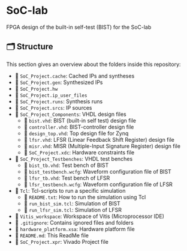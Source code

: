 # SoC-lab
FPGA design of the built-in self-test (BIST) for the SoC-lab


## 🗂️ Structure
This section gives an overview about the folders inside this repository:
- 📁 `SoC_Project.cache`: Cached IPs and syntheses
- 📁 `SoC_Project.gen`: Synthesized IPs
- 📁 `SoC_Project.hw`
- 📁 `SoC_Project.ip_user_files`
- 📁 `SoC_Project.runs`: Synthesis runs
- 📁 `SoC_Project.srcs`: IP sources
- 📁 `SoC_Project_Components`: VHDL design files
  - 📄 `bist.vhd`: BIST (built-in self test) design file
  - 📄 `controller.vhd`: BIST-controller design file
  - 📄 `design_top.vhd`: Top design file for Zynq
  - 📄 `lfsr.vhd`: LFSR (Linear Feedback Shift Register) design file
  - 📄 `misr.vhd`: MISR (Multiple-Input Signature Register) design file
  - 📄 `SoC_Project.xdc`: Hardware constraints file
- 📁 `SoC_Project_Testbenches`: VHDL test benches
  - 📄 `bist_tb.vhd`: Test bench of BIST
  - 📄 `bist_testbench.wcfg`: Waveform configuration file of BIST
  - 📄 `lfsr_tb.vhd`: Test bench of LFSR
  - 📄 `lfsr_testbench.wcfg`: Waveform configuration file of LFSR
- 📁 `Tcl`: Tcl-scripts to run a specific simulation
  - 📄 `README.txt`: How to run the simulation using Tcl
  - 📄 `run_bist_sim.tcl`: Simulation of BIST
  - 📄 `run_lfsr_sim.tcl`: Simulation of LFSR
- 📁 `Vitis_workspace`: Workspace of Vitis (Microprocessor IDE)
- 📄 `.gitignore`: Contains ignored files and folders
- 📄 `hardware_platform.xsa`: Hardware platform file
- 📄 `README.md`: This ReadMe file
- 📄 `SoC_Project.xpr`: Vivado Project file
